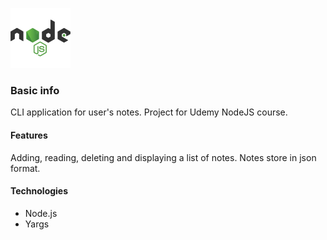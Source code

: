 ![Nodejs](https://github.com/ermondel/tsttmp/blob/master/files/Nodejs.png)
### Basic info
CLI application for user's notes.
Project for Udemy NodeJS course.
#### Features
Adding, reading, deleting and displaying a list of notes.
Notes store in json format.
#### Technologies
* Node.js
* Yargs
